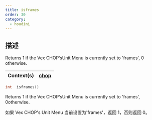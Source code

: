 ```yaml
---
title: isframes
order: 30
category:
  - houdini
---
```

    
## 描述

Returns 1 if the Vex CHOP‘sUnit Menu is currently set to 'frames', 0  
otherwise.

| Context(s) | [chop](../contexts/chop.html) |
| ---------- | ----------------------------- |

```c
int  isframes()
```

Returns 1 if the Vex CHOP‘sUnit Menu is currently set to 'frames',
0otherwise.

如果 Vex CHOP's Unit Menu 当前设置为'frames'，返回 1，否则返回 0。
